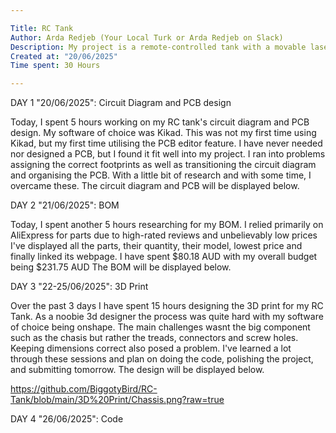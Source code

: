 ```yaml
---

Title: RC Tank
Author: Arda Redjeb (Your Local Turk or Arda Redjeb on Slack)
Description: My project is a remote-controlled tank with a movable laser as a barrel.
Created at: "20/06/2025"
Time spent: 30 Hours

---
```


DAY 1 "20/06/2025": Circuit Diagram and PCB design

Today, I spent 5 hours working on my RC tank's circuit diagram and PCB design.
My software of choice was Kikad. This was not my first time using Kikad, but my first time utilising the PCB editor feature.
I have never needed nor designed a PCB, but I found it fit well into my project.
I ran into problems assigning the correct footprints as well as transitioning the circuit diagram and organising the PCB.
With a little bit of research and with some time, I overcame these. The circuit diagram and PCB will be displayed below.



DAY 2 "21/06/2025": BOM

Today, I spent another 5 hours researching for my BOM.
I relied primarily on AliExpress for parts due to high-rated reviews and unbelievably low prices
I've displayed all the parts, their quantity, their model, lowest price and finally linked its webpage.
I have spent $80.18 AUD with my overall budget being $231.75 AUD
The BOM will be displayed below.



DAY 3 "22-25/06/2025": 3D Print

Over the past 3 days I have spent 15 hours designing the 3D print for my RC Tank.
As a noobie 3d designer the process was quite hard with my software of choice being onshape.
The main challenges wasnt the big component such as the chasis but rather the treads, connectors and screw holes.
Keeping dimensions correct also posed a problem. 
I've learned a lot through these sessions and plan on doing the code, polishing the project, and submitting tomorrow.
The design will be displayed below.

https://github.com/BiggotyBird/RC-Tank/blob/main/3D%20Print/Chassis.png?raw=true

DAY 4 "26/06/2025": Code


